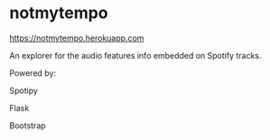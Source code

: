 # notmytempo

https://notmytempo.herokuapp.com

An explorer for the audio features info embedded on Spotify tracks.

Powered by:

Spotipy

Flask

Bootstrap

